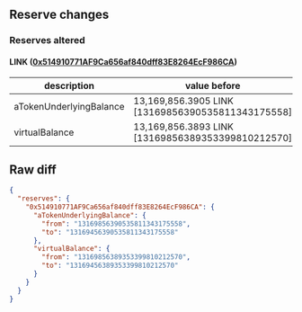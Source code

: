 ## Reserve changes

### Reserves altered

#### LINK ([0x514910771AF9Ca656af840dff83E8264EcF986CA](https://etherscan.io/address/0x514910771AF9Ca656af840dff83E8264EcF986CA))

| description | value before | value after |
| --- | --- | --- |
| aTokenUnderlyingBalance | 13,169,856.3905 LINK [13169856390535811343175558] | 13,169,456.3905 LINK [13169456390535811343175558] |
| virtualBalance | 13,169,856.3893 LINK [13169856389353399810212570] | 13,169,456.3893 LINK [13169456389353399810212570] |


## Raw diff

```json
{
  "reserves": {
    "0x514910771AF9Ca656af840dff83E8264EcF986CA": {
      "aTokenUnderlyingBalance": {
        "from": "13169856390535811343175558",
        "to": "13169456390535811343175558"
      },
      "virtualBalance": {
        "from": "13169856389353399810212570",
        "to": "13169456389353399810212570"
      }
    }
  }
}
```